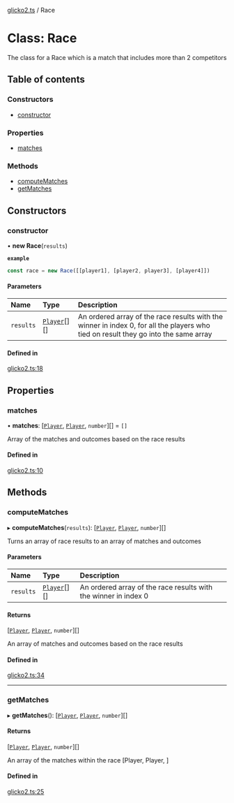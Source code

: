 [glicko2.ts](../README.md) / Race

# Class: Race

The class for a Race which is a match that includes more than 2 competitors

## Table of contents

### Constructors

- [constructor](Race.md#constructor)

### Properties

- [matches](Race.md#matches)

### Methods

- [computeMatches](Race.md#computematches)
- [getMatches](Race.md#getmatches)

## Constructors

### constructor

• **new Race**(`results`)

**`example`**
```ts
const race = new Race([[player1], [player2, player3], [player4]])
```

#### Parameters

| Name | Type | Description |
| :------ | :------ | :------ |
| `results` | [`Player`](Player.md)[][] | An ordered array of the race results with the winner in index 0, for all the players who tied on result they go into the same array |

#### Defined in

[glicko2.ts:18](https://github.com/animafps/glicko2.ts/blob/8bb9068/glicko2.ts#L18)

## Properties

### matches

• **matches**: [[`Player`](Player.md), [`Player`](Player.md), `number`][] = `[]`

Array of the matches and outcomes based on the race results

#### Defined in

[glicko2.ts:10](https://github.com/animafps/glicko2.ts/blob/8bb9068/glicko2.ts#L10)

## Methods

### computeMatches

▸ **computeMatches**(`results`): [[`Player`](Player.md), [`Player`](Player.md), `number`][]

Turns an array of race results to an array of matches and outcomes

#### Parameters

| Name | Type | Description |
| :------ | :------ | :------ |
| `results` | [`Player`](Player.md)[][] | An ordered array of the race results with the winner in index 0 |

#### Returns

[[`Player`](Player.md), [`Player`](Player.md), `number`][]

An array of matches and outcomes based on the race results

#### Defined in

[glicko2.ts:34](https://github.com/animafps/glicko2.ts/blob/8bb9068/glicko2.ts#L34)

___

### getMatches

▸ **getMatches**(): [[`Player`](Player.md), [`Player`](Player.md), `number`][]

#### Returns

[[`Player`](Player.md), [`Player`](Player.md), `number`][]

An array of the matches within the race [Player, Player, ]

#### Defined in

[glicko2.ts:25](https://github.com/animafps/glicko2.ts/blob/8bb9068/glicko2.ts#L25)
